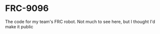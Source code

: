 # FRC-9096

The code for my team's FRC robot. Not much to see here, but I thought I'd make it public
